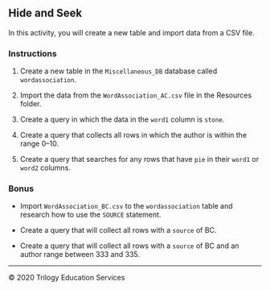 ## Hide and Seek 

In this activity, you will create a new table and import data from a CSV file.

### Instructions

1. Create a new table in the `Miscellaneous_DB` database called `wordassociation`.

2. Import the data from the `WordAssociation_AC.csv` file in the Resources folder.

3. Create a query in which the data in the `word1` column is `stone`. 

4. Create a query that collects all rows in which the author is within the range 0–10.

5. Create a query that searches for any rows that have `pie` in their `word1` or `word2` columns.

### Bonus

* Import `WordAssociation_BC.csv` to the `wordassociation` table and research how to use the `SOURCE` statement.

* Create a query that will collect all rows with a `source` of BC.

* Create a query that will collect all rows with a `source` of BC and an author range between 333 and 335.

---

© 2020 Trilogy Education Services
